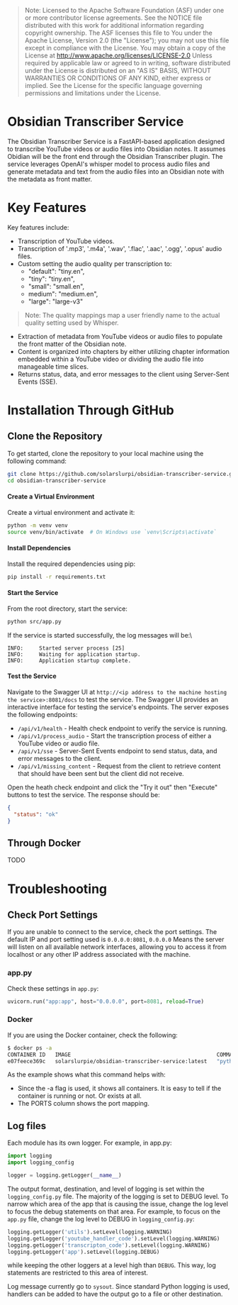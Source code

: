 
> Note: Licensed to the Apache Software Foundation (ASF) under one or more contributor license agreements.  See the NOTICE file distributed with this work for additional information regarding copyright ownership.
The ASF licenses this file to You under the Apache License, Version 2.0 (the "License"); you may not use this file except in compliance with the License.  You may obtain a copy of the License at http://www.apache.org/licenses/LICENSE-2.0 Unless required by applicable law or agreed to in writing, software distributed under the License is distributed on an "AS IS" BASIS, WITHOUT WARRANTIES OR CONDITIONS OF ANY KIND, either express or implied.  See the License for the specific language governing permissions and limitations under the License.

# Obsidian Transcriber Service
The Obsidian Transcriber Service is a FastAPI-based application designed to transcribe YouTube videos or audio files into Obsidian notes. It assumes Obidian will be the front end through the Obsidian Transcriber plugin.  The service leverages OpenAI's whisper model to process audio files and generate metadata and text from the audio files into an Obsidian note with the metadata as front matter.

# Key Features
Key features include:
- Transcription of YouTube videos.
- Transcription of '.mp3', '.m4a', '.wav', '.flac', '.aac', '.ogg', '.opus' audio files.
- Custom setting the audio quality per transcription to:
    - "default":  "tiny.en",
    - "tiny": "tiny.en",
    - "small": "small.en",
    - medium": "medium.en",
    - "large": "large-v3"
> Note: The quality mappings map a user friendly name to the actual quality setting used by Whisper.
- Extraction of metadata from YouTube videos or audio files to populate the front matter of the Obsidian note.
- Content is organized into chapters by either utilizing chapter information embedded within a YouTube video or dividing the audio file into manageable time slices.
- Returns status, data, and error messages to the client using Server-Sent Events (SSE).



# Installation Through GitHub

## Clone the Repository
To get started, clone the repository to your local machine using the following command:
```sh
git clone https://github.com/solarslurpi/obsidian-transcriber-service.git
cd obsidian-transcriber-service
```
#### Create a Virtual Environment
Create a virtual environment and activate it:
```sh
python -m venv venv
source venv/bin/activate  # On Windows use `venv\Scripts\activate`
```
#### Install Dependencies
Install the required dependencies using pip:
```sh
pip install -r requirements.txt
```
#### Start the Service
From the root directory, start the service:
```sh
python src/app.py
```
If the service is started successfully, the log messages will be:\
```
INFO:     Started server process [25]
INFO:     Waiting for application startup.
INFO:     Application startup complete.
```

#### Test the Service
Navigate to the Swagger UI at `http://<ip address to the machine hosting the service>:8081/docs` to test the service. The Swagger UI provides an interactive interface for testing the service's endpoints.  The server exposes the following endpoints:
- `/api/v1/health` - Health check endpoint to verify the service is running.
- `/api/v1/process_audio` - Start the transcription process of either a YouTube video or audio file.
- `/api/v1/sse` - Server-Sent Events endpoint to send status, data, and error messages to the client.
- `/api/v1/missing_content` - Request from the client to retrieve content that should have been sent but the client did not receive.

Open the heath check endpoint and click the "Try it out" then "Execute" buttons   to test the service. The response should be:
```json
{
  "status": "ok"
}
```


## Through Docker
TODO



# Troubleshooting
## Check Port Settings
If you are unable to connect to the service, check the port settings. The default IP and port setting used is `0.0.0.0:8081`,  `0.0.0.0` Means the server will listen on all available network interfaces, allowing you to access it from localhost or any other IP address associated with the machine.
### app.py
Check these settings in `app.py`:
```python
uvicorn.run("app:app", host="0.0.0.0", port=8081, reload=True)
```
### Docker
If you are using the Docker container, check the following:
```sh
$ docker ps -a
CONTAINER ID   IMAGE                                              COMMAND               CREATED          STATUS          PORTS                    NAMES
e07feece369c   solarslurpie/obsidian-transcriber-service:latest   "python src/app.py"   46 minutes ago   Up 46 minutes   0.0.0.0:8081->8081/tcp   obsidian-transcriber-service
```
As the example shows what this command helps with:
- Since the -a flag is used, it shows all containers.  It is easy to tell if the container is running or not. Or exists at all.
- The PORTS column shows the port mapping.
## Log files
Each module has its own logger.  For example, in app.py:
```python
import logging
import logging_config

logger = logging.getLogger(__name__)
```
The output format, destination, and level of logging is set within the `logging_config.py` file.  The majority of the logging is set to DEBUG level.  To narrow which area of the app that is causing the issue, change the log level to focus the debug statements on that area.  For example, to focus on the `app.py` file, change the log level to DEBUG in `logging_config.py`:
```python
logging.getLogger('utils').setLevel(logging.WARNING)
logging.getLogger('youtube_handler_code').setLevel(logging.WARNING)
logging.getLogger('transcripton_code').setLevel(logging.WARNING)
logging.getLogger('app').setLevel(logging.DEBUG)
```
while keeping the other loggers at a level high than `DEBUG`. This way, log statements are restricted to this area of interest.

Log message currently go to `sysout`.  Since standard Python logging is used, handlers can be added to have the output go to a file or other destination.
